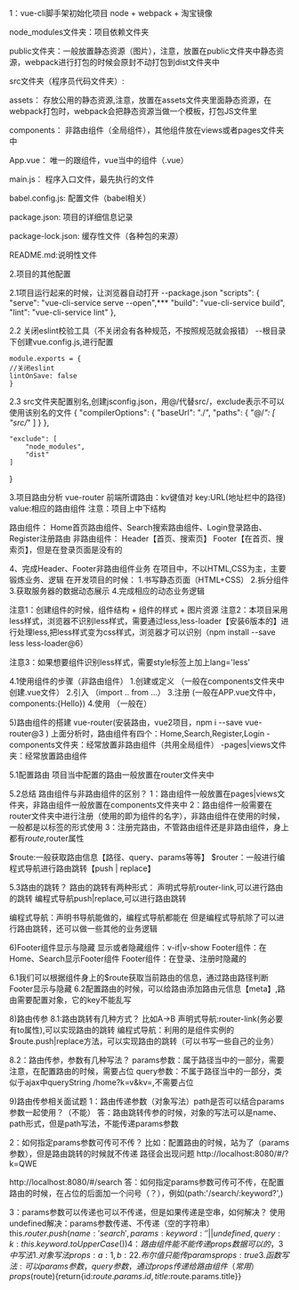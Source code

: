 1：vue-cli脚手架初始化项目
node + webpack + 淘宝镜像

node_modules文件夹：项目依赖文件夹

public文件夹：一般放置静态资源（图片），注意，放置在public文件夹中静态资源，webpack进行打包的时候会原封不动打包到dist文件夹中

src文件夹（程序员代码文件夹）:

  assets： 存放公用的静态资源,注意，放置在assets文件夹里面静态资源，在webpack打包时，webpack会把静态资源当做一个模板，打包JS文件里

  components： 非路由组件（全局组件），其他组件放在views或者pages文件夹中

  App.vue： 唯一的跟组件，vue当中的组件（.vue）

  main.js： 程序入口文件，最先执行的文件

babel.config.js: 配置文件（babel相关）

package.json: 项目的详细信息记录

package-lock.json: 缓存性文件（各种包的来源）

README.md:说明性文件

2.项目的其他配置

2.1项目运行起来的时候，让浏览器自动打开
  --package.json
      "scripts": {
      "serve": "vue-cli-service serve --open",***
      "build": "vue-cli-service build",
      "lint": "vue-cli-service lint"
      },

2.2 关闭eslint校验工具（不关闭会有各种规范，不按照规范就会报错）
  --根目录下创建vue.config.js,进行配置

    module.exports = {
    //关闭eslint
    lintOnSave: false
    }

2.3 src文件夹配置别名,创建jsconfig.json，用@/代替src/，exclude表示不可以使用该别名的文件
   {
    "compilerOptions": {
        "baseUrl": "./",
            "paths": {
            "@/*": [
                "src/*"
            ]
        }
    },

    "exclude": [
        "node_modules",
        "dist"
    ]
 }


 3.项目路由分析
 vue-router
 前端所谓路由：kv键值对
 key:URL(地址栏中的路径)
 value:相应的路由组件
 注意：项目上中下结构

 路由组件：
 Home首页路由组件、Search搜索路由组件、Login登录路由、Register注册路由
 非路由组件：
 Header【首页、搜索页】
 Footer【在首页、搜索页】，但是在登录页面是没有的


 4、完成Header、Footer非路由组件业务
 在项目中，不以HTML,CSS为主，主要锻炼业务、逻辑
 在开发项目的时候：
 1.书写静态页面（HTML+CSS）
 2.拆分组件
 3.获取服务器的数据动态展示
 4.完成相应的动态业务逻辑

 注意1：创建组件的时候，组件结构 + 组件的样式 + 图片资源
 注意2：本项目采用less样式，浏览器不识别less样式，需要通过less,less-loader【安装6版本的】进行处理less,把less样式变为css样式，浏览器才可以识别（npm install --save less less-loader@6）

 注意3：如果想要组件识别less样式，需要style标签上加上lang='less'

 4.1使用组件的步骤（非路由组件）
  1.创建或定义  （一般在components文件夹中创建.vue文件）
  2.引入        （import .. from ...）
  3.注册          (一般在APP.vue文件中，components:{Hello})
  4.使用          （一般在<template><div> <Hello/> </div></template>）


5)路由组件的搭建
vue-router(安装路由，vue2项目，npm i --save vue-router@3 )
上面分析时，路由组件有四个：Home,Search,Register,Login
-components文件夹：经常放置非路由组件（共用全局组件）
-pages|views文件夹：经常放置路由组件

5.1配置路由
项目当中配置的路由一般放置在router文件夹中

5.2总结
路由组件与非路由组件的区别？
1：路由组件一般放置在pages|views文件夹，非路由组件一般放置在components文件夹中
2：路由组件一般需要在router文件夹中进行注册（使用的即为组件的名字），非路由组件在使用的时候，一般都是以标签的形式使用
3：注册完路由，不管路由组件还是非路由组件，身上都有$route,$router属性

$route:一般获取路由信息【路径、query、params等等】
$router：一般进行编程式导航进行路由跳转【push | replace】

5.3路由的跳转？
路由的跳转有两种形式：
声明式导航router-link,可以进行路由的跳转
编程式导航push|replace,可以进行路由跳转

编程式导航：声明书导航能做的，编程式导航都能在
但是编程式导航除了可以进行路由跳转，还可以做一些其他的业务逻辑

6)Footer组件显示与隐藏
显示或者隐藏组件：v-if|v-show
Footer组件：在Home、Search显示Footer组件
Footer组件：在登录、注册时隐藏的

6.1我们可以根据组件身上的$route获取当前路由的信息，通过路由路径判断Footer显示与隐藏
6.2配置路由的时候，可以给路由添加路由元信息【meta】,路由需要配置对象，它的key不能乱写

8)路由传参
8.1:路由跳转有几种方式？
比如A->B
声明式导航:router-link(务必要有to属性),可以实现路由的跳转
编程式导航：利用的是组件实例的$route.push|replace方法，可以实现路由的跳转（可以书写一些自己的业务）

8.2：路由传参，参数有几种写法？
params参数：属于路径当中的一部分，需要注意，在配置路由的时候，需要占位
query参数：不属于路径当中的一部分，类似于ajax中queryString /home?k=v&kv=,不需要占位


9)路由传参相关面试题
1：路由传递参数（对象写法）path是否可以结合params参数一起使用？（不能）
答：路由跳转传参的时候，对象的写法可以是name、path形式，但是path写法，不能传递params参数

2：如何指定params参数可传可不传？
比如：配置路由的时候，站为了（params参数），但是路由跳转的时候就不传递
路径会出现问题
http://localhost:8080/#/?k=QWE

http://localhost:8080/#/search
答：如何指定params参数可传可不传，在配置路由的时候，在占位的后面加一个问号（？），例如(path:'/search/:keyword?',)

3：params参数可以传递也可以不传递，但是如果传递是空串，如何解决？
使用undefined解决：params参数传递、不传递（空的字符串）
 this.$router.push({name:'search', params:{keyword:''||undefined}, query:{k:this.keyword.toUpperCase()}})
4：路由组件能不能传递props数据
可以的，3中写法
  1.对象写法 props:{a:1,b:2}
  2.布尔值 只能传params  props:true
  3.函数写法:可以params参数，query参数，通过props传递给路由组件（常用）props($route){return{id:$route.params.id,title:$route.params.title}}